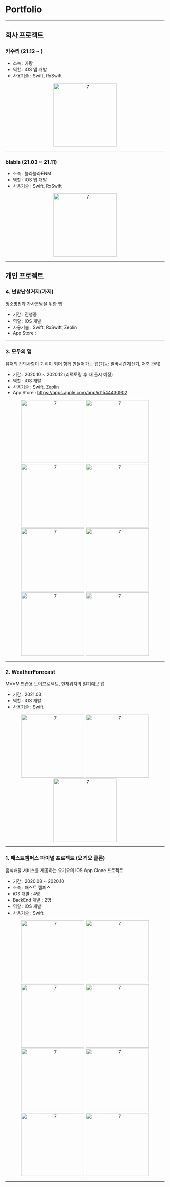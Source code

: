 # Portfolio
-----

## 회사 프로젝트

### 카수리 (21.12 ~ )
- 소속 : 카랑
- 역할 : iOS 앱 개발
- 사용기술 : Swift, RxSwift

<p align="center">
<img width="200" alt="7" src=https://user-images.githubusercontent.com/62653558/177249833-40fd64c4-8bab-4ef6-9cb0-bd0734ad4739.png>
</p>

-----

### blabla (21.03 ~ 21.11)
- 소속 : 블라블라ENM
- 역할 : iOS 앱 개발
- 사용기술 : Swift, RxSwift

<p align="center">
<img width="200" alt="7" src=https://user-images.githubusercontent.com/62653558/177240529-3c4087b9-ab6a-4eed-9a14-f1992e6e29b3.png>
</p>

-----

## 개인 프로젝트

### 4. 넌밥난설거지(가제)

청소방법과 가사분담을 위한 앱

- 기간 : 진행중
- 역할 : iOS 개발
- 사용기술 : Swift, RxSwift, Zeplin
- App Store : 

<p align="center">
</p>

-----

### 3. 모두의 앱

유저의 건의사항이 기획이 되어 함께 만들어가는 앱(기능: 알바시간계산기, 저축 관리)

- 기간 : 2020.10 ~ 2020.12 (리팩토링 후 재 출시 예정)
- 역할 : iOS 개발
- 사용기술 : Swift, Zeplin
- App Store : https://apps.apple.com/app/id1544430902

<p align="center">
<img width="200" alt="7" src="https://user-images.githubusercontent.com/62653558/110213085-e0d92280-7ee1-11eb-8c48-25e4e522b687.gif">
<img width="200" alt="7" src="https://user-images.githubusercontent.com/62653558/105841107-79dd6980-6017-11eb-9af0-9f457b08ae38.gif">
<img width="200" alt="7" src="https://user-images.githubusercontent.com/62653558/105841123-7cd85a00-6017-11eb-941b-b5894566cb08.gif">
<img width="200" alt="7" src="https://user-images.githubusercontent.com/62653558/105841486-0851eb00-6018-11eb-8877-8fa6fff01eef.gif">
<img width="200" alt="7" src="https://user-images.githubusercontent.com/62653558/105841507-10aa2600-6018-11eb-89de-3fca51b0bd8d.gif">
<img width="200" alt="7" src="https://user-images.githubusercontent.com/62653558/105841513-130c8000-6018-11eb-9d8d-087d3130d05b.gif">
<img width="200" alt="7" src="https://user-images.githubusercontent.com/62653558/105841517-14d64380-6018-11eb-8e18-ff4b79215537.gif">
<img width="200" alt="7" src="https://user-images.githubusercontent.com/62653558/110213094-e898c700-7ee1-11eb-82ae-34bd0d470153.gif">
</p>

-----

### 2. WeatherForecast

MVVM 연습용 토이프로젝트, 현재위치의 일기예보 앱

- 기간 : 2021.03
- 역할 : iOS 개발
- 사용기술 : Swift

<p align="center">
<img width="200" alt="7" src="https://user-images.githubusercontent.com/62653558/112252983-5ba38b00-8ca1-11eb-9db7-cc0f4815854d.PNG">
<img width="200" alt="7" src="https://user-images.githubusercontent.com/62653558/112252995-5fcfa880-8ca1-11eb-9958-9321b38fc348.PNG">
<img width="200" alt="7" src="https://user-images.githubusercontent.com/62653558/112252997-60683f00-8ca1-11eb-9c76-fde9dbcd9626.PNG">
</p>

-----

### 1. 패스트캠퍼스 파이널 프로젝트 (요기요 클론)

음식배달 서비스를 제공하는 요기요의 iOS App Clone 프로젝트

- 기간 : 2020.08 ~ 2020.10
- 소속 : 패스트 캠퍼스
- iOS 개발 : 4명
- BackEnd 개발 : 2명 
- 역할 : iOS 개발
- 사용기술 : Swift

<p align="center">
<img width="200" alt="7" src="https://user-images.githubusercontent.com/62653558/97778640-de755d80-1bbb-11eb-867a-83d38561a7ec.gif">
<img width="200" alt="7" src="https://user-images.githubusercontent.com/62653558/97778683-2a280700-1bbc-11eb-99ea-b39a1a0acf6e.gif">
<img width="200" alt="7" src="https://user-images.githubusercontent.com/62653558/97778808-192bc580-1bbd-11eb-87c5-c795d88da64d.gif">
<img width="200" alt="7" src="https://user-images.githubusercontent.com/62653558/97778845-6d36aa00-1bbd-11eb-8977-0c103bfd321c.gif">
<img width="200" alt="7" src="https://user-images.githubusercontent.com/62653558/97778848-732c8b00-1bbd-11eb-936a-43a1b783ddde.gif">
<img width="200" alt="7" src="https://user-images.githubusercontent.com/62653558/97778867-90615980-1bbd-11eb-8c96-260194a27c9d.gif">
<img width="200" alt="7" src="https://user-images.githubusercontent.com/62653558/97778869-96573a80-1bbd-11eb-8580-b5c50876e4f1.gif">
<img width="200" alt="7" src="https://user-images.githubusercontent.com/62653558/97778835-4d9f8180-1bbd-11eb-906e-cd285a17706e.gif">
</p>

-----
